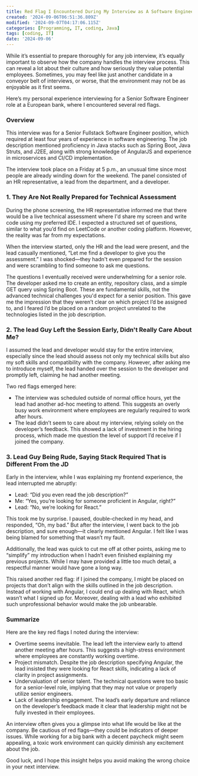 ```yaml
---
title: Red Flag I Encountered During My Interview as A Software Engineer
created: '2024-09-06T06:51:36.809Z'
modified: '2024-09-07T04:17:06.115Z'
categories: [Programming, IT, coding, Java]
tags: [coding, IT]
date: '2024-09-06'
---
```


While it’s essential to prepare thoroughly for any job interview, it’s equally important to observe how the company handles the interview process. This can reveal a lot about their culture and how seriously they value potential employees. Sometimes, you may feel like just another candidate in a conveyor belt of interviews, or worse, that the environment may not be as enjoyable as it first seems.

Here’s my personal experience interviewing for a Senior Software Engineer role at a European bank, where I encountered several red flags.

### Overview
This interview was for a Senior Fullstack Software Engineer position, which required at least four years of experience in software engineering. The job description mentioned proficiency in Java stacks such as Spring Boot, Java Struts, and J2EE, along with strong knowledge of AngularJS and experience in microservices and CI/CD implementation.

The interview took place on a Friday at 5 p.m., an unusual time since most people are already winding down for the weekend. The panel consisted of an HR representative, a lead from the department, and a developer.

### 1. They Are Not Really Prepared for Technical Assessment
During the phone screening, the HR representative informed me that there would be a live technical assessment where I'd share my screen and write code using my preferred IDE. I expected a structured set of questions, similar to what you’d find on LeetCode or another coding platform. However, the reality was far from my expectations.

When the interview started, only the HR and the lead were present, and the lead casually mentioned, “Let me find a developer to give you the assessment.” I was shocked—they hadn't even prepared for the session and were scrambling to find someone to ask me questions.

The questions I eventually received were underwhelming for a senior role. The developer asked me to create an entity, repository class, and a simple GET query using Spring Boot. These are fundamental skills, not the advanced technical challenges you'd expect for a senior position. This gave me the impression that they weren’t clear on which project I’d be assigned to, and I feared I’d be placed on a random project unrelated to the technologies listed in the job description.

### 2. The lead Guy Left the Session Early, Didn't Really Care About Me?
I assumed the lead and developer would stay for the entire interview, especially since the lead should assess not only my technical skills but also my soft skills and compatibility with the company. However, after asking me to introduce myself, the lead handed over the session to the developer and promptly left, claiming he had another meeting.

Two red flags emerged here:

- The interview was scheduled outside of normal office hours, yet the lead had another ad-hoc meeting to attend. This suggests an overly busy work environment where employees are regularly required to work after hours.
- The lead didn’t seem to care about my interview, relying solely on the developer’s feedback. This showed a lack of investment in the hiring process, which made me question the level of support I’d receive if I joined the company.

### 3. Lead Guy Being Rude, Saying Stack Required That is Different From the JD
Early in the interview, while I was explaining my frontend experience, the lead interrupted me abruptly:

- Lead: “Did you even read the job description?”
- Me: “Yes, you’re looking for someone proficient in Angular, right?”
- Lead: “No, we’re looking for React.”

This took me by surprise. I paused, double-checked in my head, and responded, “Oh, my bad.” But after the interview, I went back to the job description, and sure enough—it clearly mentioned Angular. I felt like I was being blamed for something that wasn’t my fault.

Additionally, the lead was quick to cut me off at other points, asking me to “simplify” my introduction when I hadn’t even finished explaining my previous projects. While I may have provided a little too much detail, a respectful manner would have gone a long way.

This raised another red flag: if I joined the company, I might be placed on projects that don’t align with the skills outlined in the job description. Instead of working with Angular, I could end up dealing with React, which wasn’t what I signed up for. Moreover, dealing with a lead who exhibited such unprofessional behavior would make the job unbearable.

### Summarize
Here are the key red flags I noted during the interview:

- Overtime seems inevitable. The lead left the interview early to attend another meeting after hours. This suggests a high-stress environment where employees are constantly working overtime.
- Project mismatch. Despite the job description specifying Angular, the lead insisted they were looking for React skills, indicating a lack of clarity in project assignments.
- Undervaluation of senior talent. The technical questions were too basic for a senior-level role, implying that they may not value or properly utilize senior engineers.
- Lack of leadership engagement. The lead’s early departure and reliance on the developer’s feedback made it clear that leadership might not be fully invested in their employees.

An interview often gives you a glimpse into what life would be like at the company. Be cautious of red flags—they could be indicators of deeper issues. While working for a big bank with a decent paycheck might seem appealing, a toxic work environment can quickly diminish any excitement about the job.

Good luck, and I hope this insight helps you avoid making the wrong choice in your next interview.

